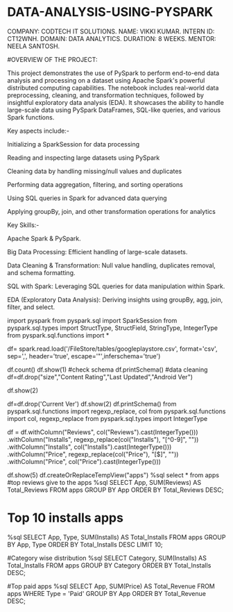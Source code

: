 # DATA-ANALYSIS-USING-PYSPARK

COMPANY: CODTECH IT SOLUTIONS.
NAME: VIKKI KUMAR.
INTERN ID: CT12WNH.
DOMAIN: DATA ANALYTICS.
DURATION: 8 WEEKS.
MENTOR: NEELA SANTOSH.

#OVERVIEW OF THE PROJECT: 

This project demonstrates the use of PySpark to perform end-to-end data analysis and processing on a dataset using Apache Spark's powerful distributed computing capabilities. The notebook includes real-world data preprocessing, cleaning, and transformation techniques, followed by insightful exploratory data analysis (EDA). It showcases the ability to handle large-scale data using PySpark DataFrames, SQL-like queries, and various Spark functions.

Key aspects include:-

Initializing a SparkSession for data processing

Reading and inspecting large datasets using PySpark

Cleaning data by handling missing/null values and duplicates

Performing data aggregation, filtering, and sorting operations

Using SQL queries in Spark for advanced data querying

Applying groupBy, join, and other transformation operations for analytics



Key Skills:-

Apache Spark & PySpark.

Big Data Processing: Efficient handling of large-scale datasets.

Data Cleaning & Transformation: Null value handling, duplicates removal, and schema formatting.

SQL with Spark: Leveraging SQL queries for data manipulation within Spark.

EDA (Exploratory Data Analysis): Deriving insights using groupBy, agg, join, filter, and select.




import pyspark
from pyspark.sql import SparkSession
from pyspark.sql.types import StructType, StructField, StringType, IntegerType
from pyspark.sql.functions import *

df= spark.read.load('/FileStore/tables/googleplaystore.csv', format='csv', sep=',', header='true', escape='"',inferschema='true')

df.count()
df.show(1)
#check schema
df.printSchema()
#data cleaning
df=df.drop("size","Content Rating","Last Updated","Android Ver")

df.show(2)

df=df.drop('Current Ver')
df.show(2)
df.printSchema()
from pyspark.sql.functions import regexp_replace, col
from pyspark.sql.functions import col, regexp_replace
from pyspark.sql.types import IntegerType

df = df.withColumn("Reviews", col("Reviews").cast(IntegerType())) \
       .withColumn("Installs", regexp_replace(col("Installs"), "[^0-9]", "")) \
       .withColumn("Installs", col("Installs").cast(IntegerType())) \
       .withColumn("Price", regexp_replace(col("Price"), "[$]", "")) \
       .withColumn("Price", col("Price").cast(IntegerType()))

df.show(5)
df.createOrReplaceTempView("apps")
%sql select * from apps
#top reviews give to the apps
%sql 
SELECT App, SUM(Reviews) AS Total_Reviews 
FROM apps 
GROUP BY App 
ORDER BY Total_Reviews DESC;

# Top 10 installs apps
%sql 
SELECT App, Type, SUM(Installs) AS Total_Installs 
FROM apps 
GROUP BY App, Type 
ORDER BY Total_Installs DESC 
LIMIT 10;

#Category wise distribution
%sql 
SELECT Category, SUM(Installs) AS Total_Installs 
FROM apps 
GROUP BY Category 
ORDER BY Total_Installs DESC;

#Top paid apps
%sql 
SELECT App, SUM(Price) AS Total_Revenue 
FROM apps 
WHERE Type = 'Paid' 
GROUP BY App 
ORDER BY Total_Revenue DESC;

